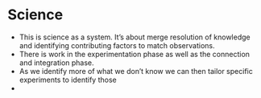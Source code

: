 
# Science

- This is science as a system. It’s about merge resolution of knowledge and identifying contributing factors to match observations.
- There is work in the experimentation phase as well as the connection and integration phase.
- As we identify more of what we don’t know we can then tailor specific experiments to identify those
- 